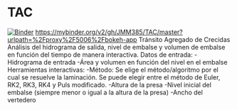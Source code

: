 # TAC
[![Binder](https://mybinder.org/badge_logo.svg)](https://mybinder.org/v2/gh/JMM385/TAC/master?urlpath=%2Fproxy%2F5006%2Fbokeh-app)
https://mybinder.org/v2/gh/JMM385/TAC/master?urlpath=%2Fproxy%2F5006%2Fbokeh-app
Tránsito Agregado de Crecidas
Análisis del hidrograma de salida, nivel de embalse y volumen de embalse en función del tiempo de manera interactiva.
Datos de entrada:
-Hidrograma de entrada
-Área y volumen en función del nivel en el embalse
Herramientas interactivas:
-Método: Se elige el método/algoritmo por el cual se resuelve la laminación. Se puede elegir entre el método de Euler, RK2, RK3, RK4 y Puls modificado.
-Altura de la presa
-Nivel inicial del embalse (siempre menor o igual a la altura de la presa)
-Ancho del vertedero
